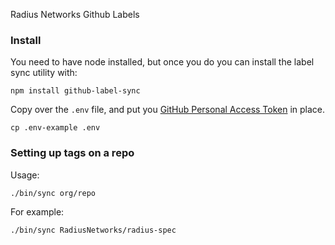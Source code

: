 Radius Networks Github Labels

### Install

You need to have node installed, but once you do you can install the label sync utility with:

```
npm install github-label-sync
```

Copy over the `.env` file, and put you [GitHub Personal Access Token](https://github.com/settings/tokens) in place.

```
cp .env-example .env
```

### Setting up tags on a repo

Usage:

```
./bin/sync org/repo
```

For example:

```
./bin/sync RadiusNetworks/radius-spec
```


